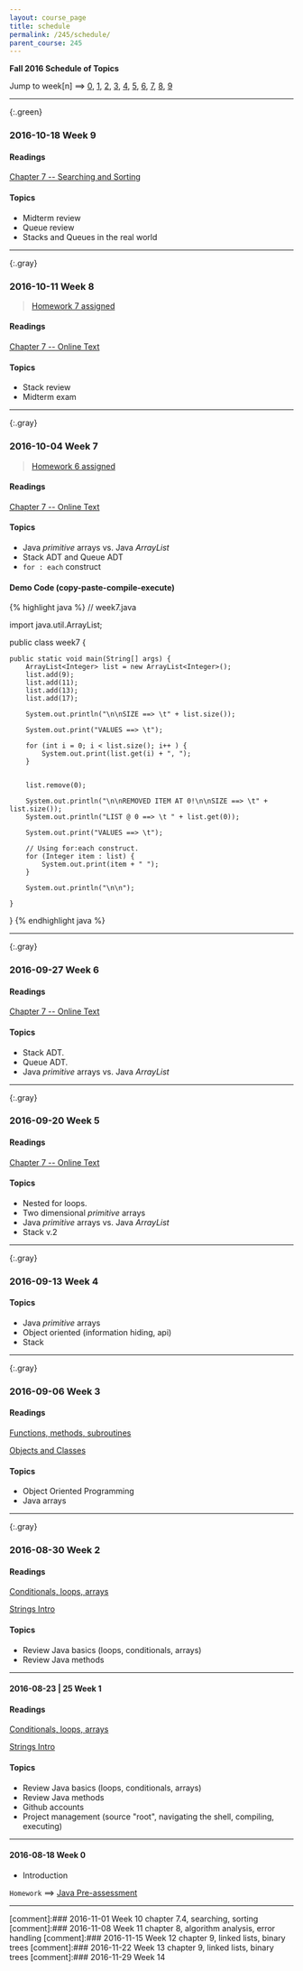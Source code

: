 ```yaml
---
layout: course_page
title: schedule
permalink: /245/schedule/
parent_course: 245
---
```


**Fall 2016 Schedule of Topics**

Jump to week[n] ==> [0](#week-0), [1](#week-1), [2](#week-2), [3](#week-3), [4](#week-4), [5](#week-5), [6](#week-6), [7](#week-7), [8](#week-8), [9](#week-9)

---
{:.green}
### 2016-10-18 Week 9

#### Readings

[Chapter 7 -- Searching and Sorting](http://math.hws.edu/javanotes/c7/s4.html)

#### Topics
- Midterm review
- Queue review
- Stacks and Queues in the real world

---

{:.gray}
### 2016-10-11 Week 8

> [Homework 7 assigned](/245/hw7)

#### Readings

[Chapter 7 -- Online Text](http://math.hws.edu/eck/cs124/javanotes7/c7/index.html)

#### Topics
- Stack review
- Midterm exam

---


{:.gray}
### 2016-10-04 Week 7

> [Homework 6 assigned](/245/hw6)

#### Readings

[Chapter 7 -- Online Text](http://math.hws.edu/eck/cs124/javanotes7/c7/index.html)

#### Topics
- Java *primitive* arrays vs. Java *ArrayList*
- Stack ADT and Queue ADT
- ```for : each``` construct


#### Demo Code (copy-paste-compile-execute)

{% highlight java %}
// week7.java

import java.util.ArrayList;

public class week7 {

	public static void main(String[] args) {
		ArrayList<Integer> list = new ArrayList<Integer>();
		list.add(9);
		list.add(11);
		list.add(13);
		list.add(17);

		System.out.println("\n\nSIZE ==> \t" + list.size());

		System.out.print("VALUES ==> \t");
		
		for (int i = 0; i < list.size(); i++ ) {
			System.out.print(list.get(i) + ", ");
		}
		

		list.remove(0);

		System.out.println("\n\nREMOVED ITEM AT 0!\n\nSIZE ==> \t" + list.size());
		System.out.println("LIST @ 0 ==> \t " + list.get(0));

		System.out.print("VALUES ==> \t");
		
		// Using for:each construct.
		for (Integer item : list) {
			System.out.print(item + " ");
		}

		System.out.println("\n\n");

	}
}
{% endhighlight java %}


---

{:.gray}
### 2016-09-27 Week 6

#### Readings

[Chapter 7 -- Online Text](http://math.hws.edu/eck/cs124/javanotes7/c7/index.html)

#### Topics
- Stack ADT.
- Queue ADT.
- Java *primitive* arrays vs. Java *ArrayList*

---


{:.gray}
### 2016-09-20 Week 5

#### Readings

[Chapter 7 -- Online Text](http://math.hws.edu/eck/cs124/javanotes7/c7/index.html)

#### Topics
- Nested for loops.
- Two dimensional *primitive* arrays
- Java *primitive* arrays vs. Java *ArrayList*
- Stack v.2


---


{:.gray}
### 2016-09-13 Week 4


#### Topics
- Java *primitive* arrays
- Object oriented (information hiding, api)
- Stack

---


{:.gray}
### 2016-09-06 Week 3

#### Readings

[Functions, methods, subroutines](http://math.hws.edu/eck/cs124/javanotes7/c4/index.html)

[Objects and Classes](http://math.hws.edu/eck/cs124/javanotes7/c5/index.html)



#### Topics
- Object Oriented Programming
- Java arrays

---

{:.gray}
### 2016-08-30 Week 2

#### Readings

[Conditionals, loops, arrays](http://math.hws.edu/eck/cs124/javanotes7/c3/index.html)

[Strings Intro](http://math.hws.edu/eck/cs124/javanotes7/c2/s3.html#basics.3.3)


#### Topics
- Review Java basics (loops, conditionals, arrays)
- Review Java methods

---

#### 2016-08-23 | 25 Week 1 

#### Readings

[Conditionals, loops, arrays](http://math.hws.edu/eck/cs124/javanotes7/c3/index.html)

[Strings Intro](http://math.hws.edu/eck/cs124/javanotes7/c2/s3.html#basics.3.3)

#### Topics
- Review Java basics (loops, conditionals, arrays)
- Review Java methods
- Github accounts
- Project management (source "root", navigating the shell, compiling, executing)

---

#### 2016-08-18 Week 0

- Introduction 

```Homework``` ==> [Java Pre-assessment](/245/hw0/)

---




[comment]:### 2016-11-01 Week 10 chapter 7.4, searching, sorting 
[comment]:### 2016-11-08 Week 11 chapter 8, algorithm analysis, error handling
[comment]:### 2016-11-15 Week 12 chapter 9, linked lists, binary trees
[comment]:### 2016-11-22 Week 13 chapter 9, linked lists, binary trees
[comment]:### 2016-11-29 Week 14 


